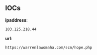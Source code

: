 
## IOCs

__ipaddress__:

```text
103.125.218.44
```
__url__:

```text
https://warrenlawomaha.com/scn/hope.php
```